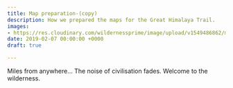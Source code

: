 ```yaml
---
title: Map preparation-(copy)
description: How we prepared the maps for the Great Himalaya Trail.
images:
- https://res.cloudinary.com/wildernessprime/image/upload/v1549486862/media/nepal.jpg
date: 2019-02-07 00:00:00 +0000
draft: true

---
```

Miles from anywhere... The noise of civilisation fades. Welcome to the wilderness.